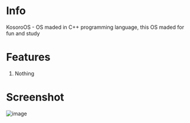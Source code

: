 # Info
KosoroOS - OS maded in С++ programming language, this OS maded for fun and study

# Features
1. Nothing

# Screenshot
![image](https://github.com/user-attachments/assets/b2294b9c-8dfb-4fde-a38c-e8910c57430c)



